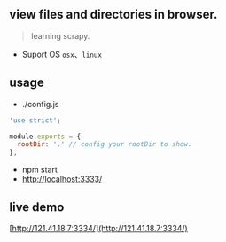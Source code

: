 ## view files and directories in browser.
> learning scrapy.

- Suport OS  `osx`、`linux`


## usage

- ./config.js

```javascript
'use strict';

module.exports = {
  rootDir: '.' // config your rootDir to show.
};
```

- npm start
- [http://localhost:3333/](http://localhost:3333/)

## live demo

[http://121.41.18.7:3334/](http://121.41.18.7:3334/)
